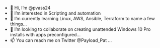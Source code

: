 - 👋 Hi, I’m @pvass24
- 👀 I’m interested in Scripting and automation
- 🌱 I’m currently learning Linux, AWS, Ansible, Terraform to name a few things...
- 💞️ I’m looking to collaborate on creating unattended Windows 10 Pro installs with apps preconfigured...
- 📫 You can reach me on Twitter @Payload_Pat ...

<!---
pvass24/pvass24 is a ✨ special ✨ repository because its `README.md` (this file) appears on your GitHub profile.
You can click the Preview link to take a look at your changes.
--->
